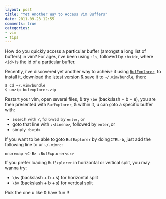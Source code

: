 ```yaml
---
layout: post
title: "Yet Another Way to Access Vim Buffers"
date: 2011-09-23 12:55
comments: true
categories: 
- vim
- tips
---
```


How do you quickly access a particular buffer (amongst a long list of
buffers) in vim? For ages, i've been using `:ls`, followed by `:b<id>`,
where `<id>` is the id of a particular buffer.

Recently, i've discovered yet another way to acheive it using
[`BufExplorer`](http://www.vim.org/scripts/script.php?script_id=42),
to install it, download the
[latest version](http://www.vim.org/scripts/script.php?script_id=42)
& save it to `~/.vim/bundle`, then:

```
$ cd ~/.vim/bundle
$ unzip bufexplorer.zip
```

Restart your vim, open several files, & try `\be` (backslash + b + e),
you are then presented with `BufExplorer`, & within it, u can goto a
specific buffer with:

* search with `/`, followed by `enter`, or
* goto that line with `:<lineno>`, followed by `enter`, or
* simply `:b<id>`

If you want to be able to goto `BufExplorer` by doing `CTRL-b`, just add
the following line to ur `~/.vimrc`:

```
nnoremap <C-B> :BufExplorer<cr>
```

If you prefer loading `BufExplorer` in horizontal or vertical split, you
may wanna try:

* `\bs` (backslash + b + s) for horizontal split
* `\bv` (backslash + b + s) for vertical split

Pick the one u like & have fun !!
